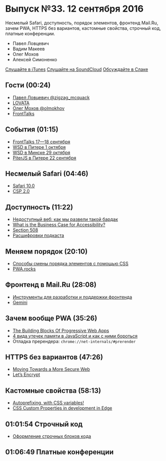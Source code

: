 # Выпуск №33. 12 сентября 2016

Несмелый Safari, доступность, порядок элементов, фронтенд Mail.Ru, зачем PWA, HTTPS без вариантов, кастомные свойства, строчный код, платные конференции.

- Павел Ловцевич
- Вадим Макеев
- Олег Мохов
- Алексей Симоненко

[Слушайте в iTunes](https://itunes.apple.com/ru/podcast/veb-standarty/id1080500016)
[Слушайте на SoundCloud](https://soundcloud.com/web-standards/episode-33)
[Обсуждайте в Слаке](http://slack.web-standards.ru/)

## Гости (00:24)

- [Павел Ловцевич @zigzag_mcquack](https://twitter.com/zigzag_mcquack)
- [LOVATA](http://lovata.com/)
- [Олег Мохов @olmokhov](https://twitter.com/olmokhov)
- [FrontTalks](http://fronttalks.ru/)

## События (01:15)

- [FrontTalks 17—18 сентября](http://fronttalks.ru/)
- [WSD в Питере 1 октября](https://wsd.events/2016/10/01/)
- [WSD в Минске 29 октября](https://wsd.events/2016/10/29/)
- [PiterJS в Питере 22 сентября](https://meetabit.com/events/199)

## Несмелый Safari (04:46)

- [Safari 10.0](https://developer.apple.com/library/prerelease/content/releasenotes/General/WhatsNewInSafari/Articles/Safari_10_0.html)
- [CSP 2.0](https://www.w3.org/TR/CSP2/)

## Доступность (11:22)

- [Недоступный веб: как мы развели такой бардак](https://habr.ru/p/309076/)
- [What is the Business Case for Accessibility?](https://vimeo.com/145138872)
- [Section 508](https://www.section508.gov/)
- [Расшифровки подкаста](https://github.com/web-standards-ru/podcast#readme)

## Меняем порядок (20:10)

- [Способы смены порядка элементов с помощью CSS](http://prgssr.ru/development/sposoby-smeny-poryadka-vyvoda-elementov-s-pomoshyu-css.html)
- [PWA.rocks](https://pwa.rocks/)

## Фронтенд в Mail.Ru (28:08)

- [Инструменты для разработки и поддержки фронтенда](https://habr.ru/p/309212/)
- [Gemini](http://gemini-testing.github.io/gemini/)

## Зачем вообще PWA (35:26)

- [The Building Blocks Of Progressive Web Apps](https://www.smashingmagazine.com/2016/09/the-building-blocks-of-progressive-web-apps/)
- [4 вида утечек памяти в JavaScript и как с ними бороться](https://habr.ru/p/309318/)
- Отладка пререндера: `chrome://net-internals/#prerender`

## HTTPS без вариантов (47:26)

- [Moving Towards a More Secure Web](http://blog.chromium.org/2016/09/moving-towards-more-secure-web.html)
- [Let’s Encrypt](https://letsencrypt.org/)

## Кастомные свойства (58:13)

- [Autoprefixing, with CSS variables!](http://lea.verou.me/2016/09/autoprefixing-with-css-variables/)
- [CSS Custom Properties in development in Edge](https://twitter.com/gregwhitworth/status/773194110576451586)

## 01:01:54 Строчный код

- [Оформление строчных блоков кода](http://kizu.ru/blog/styling-inline-code/)

## 01:06:49 Платные конференции
